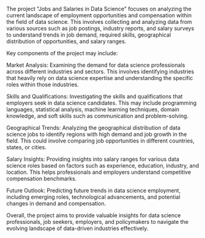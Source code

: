 The project "Jobs and Salaries in Data Science" focuses on analyzing the current landscape of employment opportunities and compensation within the field of data science. This involves collecting and analyzing data from various sources such as job postings, industry reports, and salary surveys to understand trends in job demand, required skills, geographical distribution of opportunities, and salary ranges.

Key components of the project may include:

Market Analysis: Examining the demand for data science professionals across different industries and sectors. This involves identifying industries that heavily rely on data science expertise and understanding the specific roles within those industries.

Skills and Qualifications: Investigating the skills and qualifications that employers seek in data science candidates. This may include programming languages, statistical analysis, machine learning techniques, domain knowledge, and soft skills such as communication and problem-solving.

Geographical Trends: Analyzing the geographical distribution of data science jobs to identify regions with high demand and job growth in the field. This could involve comparing job opportunities in different countries, states, or cities.

Salary Insights: Providing insights into salary ranges for various data science roles based on factors such as experience, education, industry, and location. This helps professionals and employers understand competitive compensation benchmarks.

Future Outlook: Predicting future trends in data science employment, including emerging roles, technological advancements, and potential changes in demand and compensation.

Overall, the project aims to provide valuable insights for data science professionals, job seekers, employers, and policymakers to navigate the evolving landscape of data-driven industries effectively.






